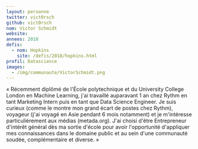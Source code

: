 ```yaml
---
layout: personne
twitter: vict0rsch
github: vict0rsch
nom: Victor Schmidt
website:
annees: 2018
defis: 
  - nom: Hopkins
    site: /defis/2018/hopkins.html
profil: Datascience
images:
  - /img/communaute/VictorSchmidt.png
---
```


« Récemment diplômé de l'École polytechnique et du University College
London en Machine Learning, j'ai travaillé auparavant 1 an chez Rythm
en tant Marketing Intern puis en tant que Data Science Engineer.  Je
suis curieux (comme le montre mon grand écart de postes chez Rythm),
voyageur (j'ai voyagé en Asie pendant 6 mois notamment) et je
m'intéresse particulièrement aux médias (metada.org). J'ai choisi
d'être Entrepreneur d'intérêt général dès ma sortie d'école pour avoir
l'opportunité d'appliquer mes connaissances dans le domaine public et
au sein d'une communauté soudée, complémentaire et diverse. »
